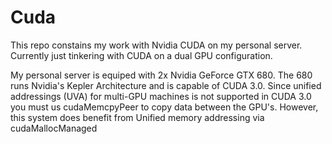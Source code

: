 # Cuda
This repo constains my work with Nvidia CUDA on my personal server.
Currently just tinkering with CUDA on a dual GPU configuration.

My personal server is equiped with 2x Nvidia GeForce GTX 680.
The 680 runs Nvidia's Kepler Architecture and is capable of CUDA 3.0.
Since unified addressings (UVA) for multi-GPU machines is not supported in CUDA 3.0 you must us cudaMemcpyPeer to copy data between the GPU's.
However, this system does benefit from Unified memory addressing via cudaMallocManaged
